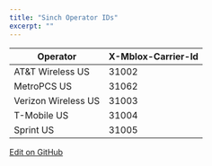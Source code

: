 ```yaml
---
title: "Sinch Operator IDs"
excerpt: ""
---
```

| Operator            | X-Mblox-Carrier-Id |
| ------------------- | ------------------ |
| AT\&T Wireless US   | 31002              |
| MetroPCS US         | 31062              |
| Verizon Wireless US | 31003              |
| T-Mobile US         | 31004              |
| Sprint US           | 31005              |

<a class="edit-on-github" target="_blank" href="https://github.com/sinch/docs/blob/master/docs/mms/mm7-service/mm7-service-sinch-operator-ids.md">Edit on GitHub</a>